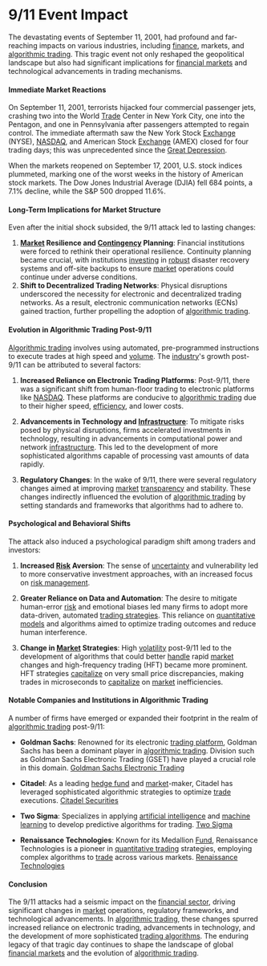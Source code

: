 # 9/11 Event Impact

The devastating events of September 11, 2001, had profound and far-reaching impacts on various industries, including [finance](../f/finance.md), markets, and [algorithmic trading](../a/algorithmic_trading.md). This tragic event not only reshaped the geopolitical landscape but also had significant implications for [financial markets](../f/financial_market.md) and technological advancements in trading mechanisms.

#### Immediate Market Reactions

On September 11, 2001, terrorists hijacked four commercial passenger jets, crashing two into the World [Trade](../t/trade.md) Center in New York City, one into the Pentagon, and one in Pennsylvania after passengers attempted to regain control. The immediate aftermath saw the New York Stock [Exchange](../e/exchange.md) (NYSE), [NASDAQ](../n/nasdaq.md), and American Stock [Exchange](../e/exchange.md) (AMEX) closed for four trading days; this was unprecedented since the [Great Depression](../g/great_depression.md).

When the markets reopened on September 17, 2001, U.S. stock indices plummeted, marking one of the worst weeks in the history of American stock markets. The Dow Jones Industrial Average (DJIA) fell 684 points, a 7.1% decline, while the S&P 500 dropped 11.6%.

#### Long-Term Implications for Market Structure

Even after the initial shock subsided, the 9/11 attack led to lasting changes:

1. **[Market](../m/market.md) Resilience and [Contingency](../c/contingency.md) Planning**: Financial institutions were forced to rethink their operational resilience. Continuity planning became crucial, with institutions [investing](../i/investing.md) in [robust](../r/robust.md) disaster recovery systems and off-site backups to ensure [market](../m/market.md) operations could continue under adverse conditions.
2. **Shift to Decentralized Trading Networks**: Physical disruptions underscored the necessity for electronic and decentralized trading networks. As a result, electronic communication networks (ECNs) gained traction, further propelling the adoption of [algorithmic trading](../a/algorithmic_trading.md).

#### Evolution in Algorithmic Trading Post-9/11

[Algorithmic trading](../a/algorithmic_trading.md) involves using automated, pre-programmed instructions to execute trades at high speed and [volume](../v/volume.md). The [industry](../i/industry.md)'s growth post-9/11 can be attributed to several factors:

1. **Increased Reliance on Electronic Trading Platforms**: Post-9/11, there was a significant shift from human-floor trading to electronic platforms like [NASDAQ](../n/nasdaq.md). These platforms are conducive to [algorithmic trading](../a/algorithmic_trading.md) due to their higher speed, [efficiency](../e/efficiency.md), and lower costs.
   
2. **Advancements in Technology and [Infrastructure](../i/infrastructure.md)**: To mitigate risks posed by physical disruptions, firms accelerated investments in technology, resulting in advancements in computational power and network [infrastructure](../i/infrastructure.md). This led to the development of more sophisticated algorithms capable of processing vast amounts of data rapidly.

3. **Regulatory Changes**: In the wake of 9/11, there were several regulatory changes aimed at improving [market](../m/market.md) [transparency](../t/transparency.md) and stability. These changes indirectly influenced the evolution of [algorithmic trading](../a/algorithmic_trading.md) by setting standards and frameworks that algorithms had to adhere to.

#### Psychological and Behavioral Shifts

The attack also induced a psychological paradigm shift among traders and investors:

1. **Increased [Risk](../r/risk.md) Aversion**: The sense of [uncertainty](../u/uncertainty_in_trading.md) and vulnerability led to more conservative investment approaches, with an increased focus on [risk management](../r/risk_management.md).
  
2. **Greater Reliance on Data and Automation**: The desire to mitigate human-error [risk](../r/risk.md) and emotional biases led many firms to adopt more data-driven, automated [trading strategies](../t/trading_strategies.md). This reliance on [quantitative models](../q/quantitative_models.md) and algorithms aimed to optimize trading outcomes and reduce human interference.

3. **Change in [Market](../m/market.md) Strategies**: High [volatility](../v/volatility.md) post-9/11 led to the development of algorithms that could better [handle](../h/handle.md) rapid [market](../m/market.md) changes and high-frequency trading (HFT) became more prominent. HFT strategies [capitalize](../c/capitalize.md) on very small price discrepancies, making trades in microseconds to [capitalize](../c/capitalize.md) on [market](../m/market.md) inefficiencies.

#### Notable Companies and Institutions in Algorithmic Trading

A number of firms have emerged or expanded their footprint in the realm of [algorithmic trading](../a/algorithmic_trading.md) post-9/11:

- **Goldman Sachs**: Renowned for its electronic [trading platform](../t/trading_platform.md), Goldman Sachs has been a dominant player in [algorithmic trading](../a/algorithmic_trading.md). Division such as Goldman Sachs Electronic Trading (GSET) have played a crucial role in this domain. [Goldman Sachs Electronic Trading](https://www.goldmansachs.com/what-we-do/securities/products-and-business-groups/gset/)

- **Citadel**: As a leading [hedge fund](../h/hedge_fund.md) and [market](../m/market.md)-maker, Citadel has leveraged sophisticated algorithmic strategies to optimize [trade](../t/trade.md) executions. [Citadel Securities](https://www.citadelsecurities.com/)

- **Two Sigma**: Specializes in applying [artificial intelligence](../a/artificial_intelligence_in_trading.md) and [machine learning](../m/machine_learning.md) to develop predictive algorithms for trading. [Two Sigma](https://www.twosigma.com/)

- **Renaissance Technologies**: Known for its Medallion [Fund](../f/fund.md), Renaissance Technologies is a pioneer in [quantitative trading](../q/quantitative_trading.md) strategies, employing complex algorithms to [trade](../t/trade.md) across various markets. [Renaissance Technologies](https://www.rentec.com/Home.action)

#### Conclusion

The 9/11 attacks had a seismic impact on the [financial sector](../f/financial_sector.md), driving significant changes in [market](../m/market.md) operations, regulatory frameworks, and technological advancements. In [algorithmic trading](../a/algorithmic_trading.md), these changes spurred increased reliance on electronic trading, advancements in technology, and the development of more sophisticated [trading algorithms](../t/trading_algorithms.md). The enduring legacy of that tragic day continues to shape the landscape of global [financial markets](../f/financial_market.md) and the evolution of [algorithmic trading](../a/algorithmic_trading.md).
